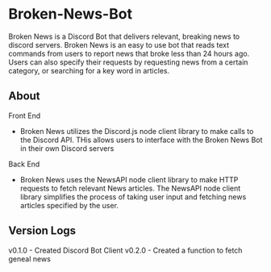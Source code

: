 # Broken-News-Bot

Broken News is a Discord Bot that delivers relevant, breaking news to discord servers. Broken News is an easy to use bot that reads text commands from users to report news that broke less than 24 hours ago. Users can also specify their requests by requesting news from a certain category, or searching for a key word in articles.

## About

Front End

- Broken News utilizes the Discord.js node client library to make calls to the Discord API. THis allows users to interface with the Broken News Bot in their own Discord servers

Back End

- Broken News uses the NewsAPI node client library to make HTTP requests to fetch relevant News articles. The NewsAPI node client library simplifies the process of taking user input and fetching news articles specified by the user.

## Version Logs

v0.1.0 - Created Discord Bot Client
v0.2.0 - Created a function to fetch geneal news
